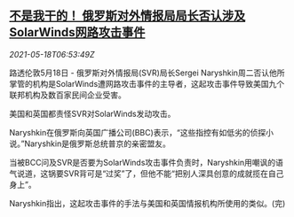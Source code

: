 <!--1621321262000-->
[不是我干的！ 俄罗斯对外情报局局长否认涉及SolarWinds网路攻击事件](https://cn.reuters.com/article/russia-svr-solarwinds-0518-idCNKCS2CZ0LP)
------

<div><i>2021-05-18T06:53:49Z</i></div><p>路透伦敦5月18日 - 俄罗斯对外情报局(SVR)局长Sergei Naryshkin周二否认他所掌管的机构是SolarWinds遭网路攻击事件的主导者，这起攻击事件导致美国九个联邦机构及数百家民间企业受害。</p><p>美国和英国都责怪SVR对SolarWinds发动攻击。</p><p>Naryshkin在俄罗斯向英国广播公司(BBC)表示，“这些指控有如低劣的侦探小说。”Naryshkin是俄罗斯总统普京的亲密盟友。</p><p>当被BCC问及SVR是否要为SolarWinds攻击事件负责时，Naryshkin用嘲讽的语气说道，这锅要SVR背可是“过奖”了，但他不能“把别人深具创意的成就揽在自己身上”。</p><p>Naryshkin指出，这起攻击事件的手法与美国和英国情报机构所使用的类似。(完)</p>

